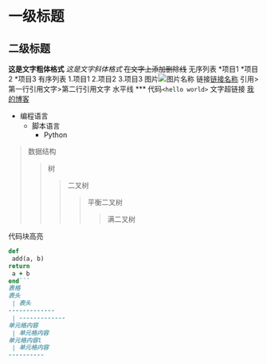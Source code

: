 # 一级标题
## 二级标题
**这是文字粗体格式**
*这是文字斜体格式*
~~在文字上添加删除线~~
无序列表
*项目1
*项目2
*项目3
有序列表
1.项目1
2.项目2
3.项目3
图片![图片名称](http://gitcafe.com/image.png)
链接[链接名称](http://gitcafe.com)
引用>第一行引用文字>第二行引用文字
水平线 *** 
代码`<hello
 world>`
文字超链接 [我的博客](http://blog.csdn.net/guodongxiaren "悬停显示")
* 编程语言  
    * 脚本语言  
        * Python 
>数据结构  
>>树  
>>>二叉树  
>>>>平衡二叉树  
>>>>>满二叉树

代码块高亮
```ruby
def
 add(a, b)  
return
 a + b 
end```
表格
表头
 | 表头  
-------------
 | ------------- 
单元格内容
 | 单元格内容 
单元格内容l
 | 单元格内容
----------


